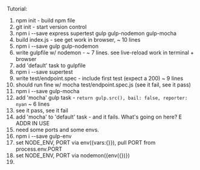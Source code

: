Tutorial:

1. npm init - build npm file
2. git init - start version control
3. npm i --save express supertest gulp gulp-nodemon gulp-mocha
4. build index.js - see get work in browser, ~ 10 lines
5. npm i --save gulp gulp-nodemon
6. write gulpfile w/ nodemon - ~ 7 lines. see live-reload work in terminal + browser
7. add 'default' task to gulpfile
8. npm i --save supertest
9. write test/endpoint.spec - include first test (expect a 200) ~ 9 lines
10. should run fine w/ mocha test/endpoint.spec.js (see it fail, see it pass)
11. npm i --save gulp-mocha
12. add 'mocha' gulp task - `return gulp.src(), bail: false, reporter: nyan` ~ 6 lines
13. see it pass, see it fail
14. add 'mocha' to 'default' task - and it fails. What's going on here? E ADDR IN USE
15. need some ports and some envs.
16. npm i --save gulp-env
17. set NODE_ENV, PORT via env({vars:{}}), pull PORT from process.env.PORT
18. set NODE_ENV, PORT via nodemon({env({})})
19. 



